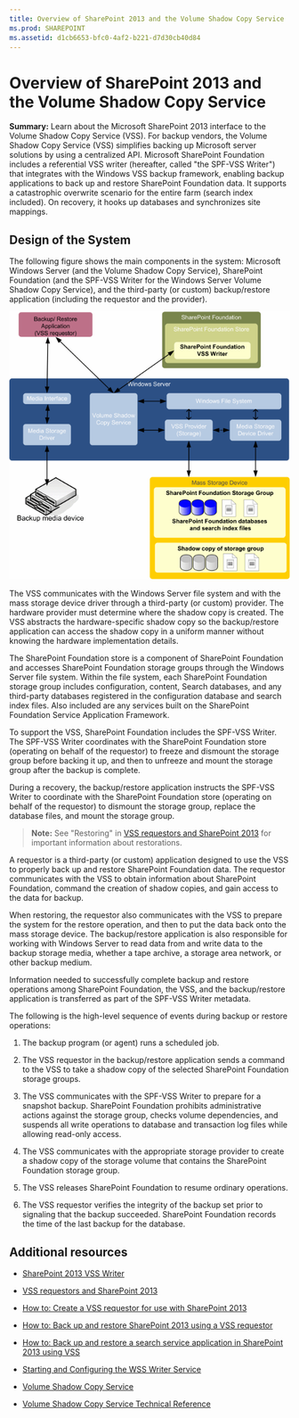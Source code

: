 ```yaml
---
title: Overview of SharePoint 2013 and the Volume Shadow Copy Service
ms.prod: SHAREPOINT
ms.assetid: d1cb6653-bfc0-4af2-b221-d7d30cb40d84
---
```



# Overview of SharePoint 2013 and the Volume Shadow Copy Service
 **Summary:** Learn about the Microsoft SharePoint 2013 interface to the Volume Shadow Copy Service (VSS).
For backup vendors, the Volume Shadow Copy Service (VSS) simplifies backing up Microsoft server solutions by using a centralized API. Microsoft SharePoint Foundation includes a referential VSS writer (hereafter, called "the SPF-VSS Writer") that integrates with the Windows VSS backup framework, enabling backup applications to back up and restore SharePoint Foundation data. It supports a catastrophic overwrite scenario for the entire farm (search index included). On recovery, it hooks up databases and synchronizes site mappings.
  
    
    


## Design of the System

The following figure shows the main components in the system: Microsoft Windows Server (and the Volume Shadow Copy Service), SharePoint Foundation (and the SPF-VSS Writer for the Windows Server Volume Shadow Copy Service), and the third-party (or custom) backup/restore application (including the requestor and the provider).
  
    
    

  
    
    
![SharePoint to VSS Relationships](../../images/77a290e8-e4aa-4c54-b1ec-3d74bf3962b6.gif)
  
    
    
The VSS communicates with the Windows Server file system and with the mass storage device driver through a third-party (or custom) provider. The hardware provider must determine where the shadow copy is created. The VSS abstracts the hardware-specific shadow copy so the backup/restore application can access the shadow copy in a uniform manner without knowing the hardware implementation details. 
  
    
    
The SharePoint Foundation store is a component of SharePoint Foundation and accesses SharePoint Foundation storage groups through the Windows Server file system. Within the file system, each SharePoint Foundation storage group includes configuration, content, Search databases, and any third-party databases registered in the configuration database and search index files. Also included are any services built on the SharePoint Foundation Service Application Framework. 
  
    
    
To support the VSS, SharePoint Foundation includes the SPF-VSS Writer. The SPF-VSS Writer coordinates with the SharePoint Foundation store (operating on behalf of the requestor) to freeze and dismount the storage group before backing it up, and then to unfreeze and mount the storage group after the backup is complete.
  
    
    
During a recovery, the backup/restore application instructs the SPF-VSS Writer to coordinate with the SharePoint Foundation store (operating on behalf of the requestor) to dismount the storage group, replace the database files, and mount the storage group.
  
    
    

    
> **Note:**
> See "Restoring" in  [VSS requestors and SharePoint 2013](vss-requestors-and-sharepoint.md) for important information about restorations.
  
    
    

A requestor is a third-party (or custom) application designed to use the VSS to properly back up and restore SharePoint Foundation data. The requestor communicates with the VSS to obtain information about SharePoint Foundation, command the creation of shadow copies, and gain access to the data for backup. 
  
    
    
When restoring, the requestor also communicates with the VSS to prepare the system for the restore operation, and then to put the data back onto the mass storage device. The backup/restore application is also responsible for working with Windows Server to read data from and write data to the backup storage media, whether a tape archive, a storage area network, or other backup medium. 
  
    
    
Information needed to successfully complete backup and restore operations among SharePoint Foundation, the VSS, and the backup/restore application is transferred as part of the SPF-VSS Writer metadata.
  
    
    
The following is the high-level sequence of events during backup or restore operations:
  
    
    

  
    
    

1. The backup program (or agent) runs a scheduled job. 
    
  
2. The VSS requestor in the backup/restore application sends a command to the VSS to take a shadow copy of the selected SharePoint Foundation storage groups. 
    
  
3. The VSS communicates with the SPF-VSS Writer to prepare for a snapshot backup. SharePoint Foundation prohibits administrative actions against the storage group, checks volume dependencies, and suspends all write operations to database and transaction log files while allowing read-only access. 
    
  
4. The VSS communicates with the appropriate storage provider to create a shadow copy of the storage volume that contains the SharePoint Foundation storage group. 
    
  
5. The VSS releases SharePoint Foundation to resume ordinary operations.
    
  
6. The VSS requestor verifies the integrity of the backup set prior to signaling that the backup succeeded. SharePoint Foundation records the time of the last backup for the database.
    
  

## Additional resources
<a name="bk_addresources"> </a>


-  [SharePoint 2013 VSS Writer](sharepoint-vss-writer.md)
    
  
-  [VSS requestors and SharePoint 2013](vss-requestors-and-sharepoint.md)
    
  
-  [How to: Create a VSS requestor for use with SharePoint 2013](how-to-create-a-vss-requestor-for-use-with-sharepoint.md)
    
  
-  [How to: Back up and restore SharePoint 2013 using a VSS requestor](how-to-back-up-and-restore-sharepoint-using-a-vss-requestor.md)
    
  
-  [How to: Back up and restore a search service application in SharePoint 2013 using VSS](how-to-back-up-and-restore-a-search-service-application-in-sharepoint-using.md)
    
  
-  [Starting and Configuring the WSS Writer Service](http://msdn.microsoft.com/library/c9243dd6-e61e-4783-9fef-48d0122f1c09.aspx)
    
  
-  [Volume Shadow Copy Service](http://msdn.microsoft.com/en-us/library/windows/desktop/bb968832%28v=vs.85%29.aspx)
    
  
-  [Volume Shadow Copy Service Technical Reference](http://msdn.microsoft.com/en-us/library/windows/desktop/aa384648%28v=vs.85%29.aspx)
    
  

